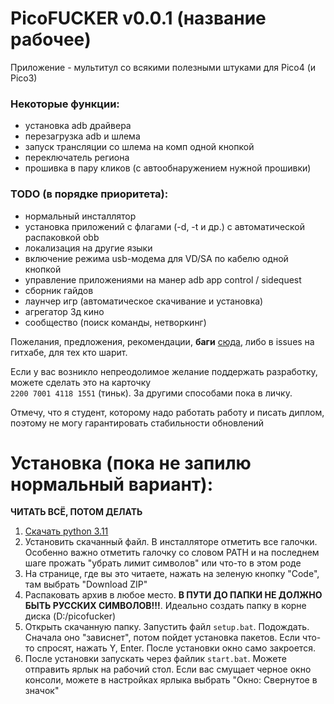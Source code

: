 # PicoFUCKER v0.0.1 (название рабочее)

Приложение - мультитул со всякими полезными штуками для Pico4 (и Pico3)

### Некоторые функции:

* установка adb драйвера
* перезагрузка adb и шлема
* запуск трансляции со шлема на комп одной кнопкой
* переключатель региона
* прошивка в пару кликов (с автообнаружением нужной прошивки)

### TODO (в порядке приоритета):

* нормальный инсталлятор
* установка приложений с флагами (-d, -t и др.) с автоматической распаковкой obb
* локализация на другие языки
* включение режима usb-модема для VD/SA по кабелю одной кнопкой
* управление приложениями на манер adb app control / sidequest
* сборник гайдов
* лаунчер игр (автоматическое скачивание и установка)
* агрегатор 3д кино
* сообщество (поиск команды, нетворкинг)

Пожелания, предложения, рекомендации, **баги** [сюда](t.me/pys02), либо в issues на гитхабе, для тех кто шарит.

Если у вас возникло непреодолимое желание поддержать разработку, можете сделать это на карточку  
`2200 7001 4118 1551` (тиньк). За другими способами пока в личку.

Отмечу, что я студент, которому надо работать работу и писать диплом, поэтому не могу гарантировать стабильности обновлений

# Установка (пока не запилю нормальный вариант):
**ЧИТАТЬ ВСЁ, ПОТОМ ДЕЛАТЬ** 
1. [Скачать python 3.11](https://www.python.org/ftp/python/3.11.2/python-3.11.2-amd64.exe)
2. Установить скачанный файл. В инсталляторе отметить все галочки. Особенно важно отметить галочку со словом PATH и на последнем шаге прожать "убрать лимит символов" или что-то в этом роде
3. На странице, где вы это читаете, нажать на зеленую кнопку "Code", там выбрать "Download ZIP"
4. Распаковать архив в любое место. **В ПУТИ ДО ПАПКИ НЕ ДОЛЖНО БЫТЬ РУССКИХ СИМВОЛОВ!!!**. Идеально создать папку в корне диска (D:/picofucker)
5. Открыть скачанную папку. Запустить файл `setup.bat`. Подождать. Сначала оно "зависнет", потом пойдет установка пакетов. Если что-то спросят, нажать Y, Enter. После установки окно само закроется.
9. После установки запускать через файлик `start.bat`. Можете отправить ярлык на рабочий стол. Если вас смущает черное окно консоли, можете в настройках ярлыка выбрать "Окно: Свернутое в значок"
